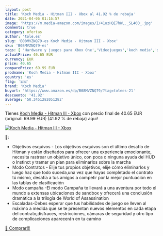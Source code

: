 ```yaml
---
layout: post
title: 'Koch Media - Hitman III - Xbox al 41.92 % de rebaja'
date: 2021-04-06 01:16:57
image: 'https://m.media-amazon.com/images/I/41uzHQE7hWL._SL400_.jpg'
comments: true
category: ofertas
author: 'tole.es'
slug: 'B08MVZNQ79-es Koch Media - Hitman III - Xbox'
sku: 'B08MVZNQ79-es'
tags: [ 'Hardware y juegos para Xbox One','Videojuegos','koch media','xbox', ]
actualPrice: 40.65 EUR
currency: EUR
price: 40.65
comparePrice: 69.99 EUR
prodname: 'Koch Media - Hitman III - Xbox'
country: 'es'
flag: '🇪🇸'
brand: 'Koch Media'
buyurl: 'https://www.amazon.es/dp/B08MVZNQ79/?tag=tolees-21'
descuento: '41.92'
average: '50.3451282051282'
---
```


Tienes [Koch Media - Hitman III - Xbox](https://www.amazon.es/dp/B08MVZNQ79/?tag=tolees-21) con precio final de  40.65 EUR (original: 69.99 EUR) (41.92 %  de rebaja) aqui!

[![Koch Media - Hitman III - Xbox](https://m.media-amazon.com/images/I/41uzHQE7hWL._SL400_.jpg)](https://www.amazon.es/dp/B08MVZNQ79/?tag=tolees-21)

🔎:

- Objetivos esquivos - Los objetivos esquivos son el último desafío de Hitman y están diseñados para ofrecer una experiencia emocionante, necesita rastrear un objetivo único, con poca o ninguna ayuda del HUD o Instinct y tramar un plan para eliminarlos sobre la marcha
- Modo Contratos - Elije tus propios objetivos, elije cómo eliminarlos y luego haz que todo suceda,una vez que hayas completado el contrato tú mismo, desafía a tus amigos a competir por la mejor puntuación en las tablas de clasificación
- Modo campaña -El modo Campaña te llevará a una aventura por todo el mundo a extensas ubicaciones de sandbox y ofrecerá una conclusión dramática a la trilogía de World of Assassination
- Escaladas-Debes esperar que tus habilidades de juego se lleven al máximo a medida que se te presentan nuevos elementos en cada etapa del contrato,disfraces, restricciones, cámaras de seguridad y otro tipo de complicaciones aparecerán en tu camino

[🛒 Comprar!!!](https://www.amazon.es/dp/B08MVZNQ79/?tag=tolees-21)
